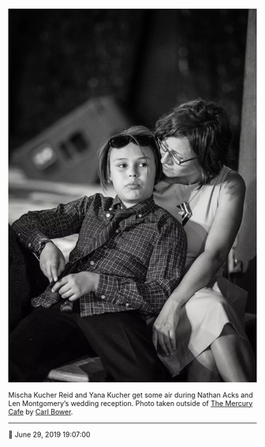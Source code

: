 ![Mischa Kucher Reid and Yana Kucher get some air](assets/3dd0e0caf1fd6943d03c7186a73c5476.webp)

Mischa Kucher Reid and Yana Kucher get some air during Nathan Acks and Len Montgomery’s wedding reception. Photo taken outside of [The Mercury Cafe](http://mercurycafe.com/) by [Carl Bower](http://carlbowerphotos.com/).

- - - -

<span aria-hidden="true">📅</span> June 29, 2019 19:07:00
